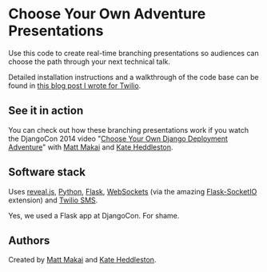 # Choose Your Own Adventure Presentations
Use this code to create real-time branching presentations so 
audiences can choose the path through your next technical talk.

Detailed installation instructions and a walkthrough of the code base
can be found in 
[this blog post I wrote for Twilio](https://www.twilio.com/blog/2014/11/choose-your-own-adventure-presentations-with-reveal-js-python-and-websockets.html).


## See it in action
You can check out how
these branching presentations work if you watch the DjangoCon 2014 video 
"[Choose Your Own Django Deployment Adventure](https://www.youtube.com/watch?v=QrFEKghISEI)" 
with [Matt Makai](https://twitter.com/mattmakai) and 
[Kate Heddleston](https://twitter.com/heddle317). 


## Software stack
Uses 
[reveal.js](http://lab.hakim.se/reveal-js/#/), 
[Python](https://www.python.org/), 
[Flask](http://flask.pocoo.org/), 
[WebSockets](http://en.wikipedia.org/wiki/WebSocket) 
(via the amazing 
[Flask-SocketIO](https://flask-socketio.readthedocs.org/en/latest/) 
extension) and [Twilio SMS](https://www.twilio.com/sms).

Yes, we used a Flask app at DjangoCon. For shame.


## Authors
Created by [Matt Makai](http://github.com/makaimc) and 
[Kate Heddleston](https://github.com/heddle317). 
